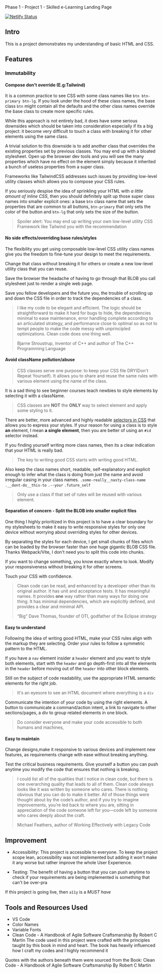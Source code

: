 Phase 1 - Project 1 - Skilled e-Learning Landing Page

[![Netlify Status](https://api.netlify.com/api/v1/badges/ac66a00b-235b-41c5-8a72-aff5eae6a2f4/deploy-status)](https://app.netlify.com/sites/skilled-landing-page-parables/deploys)

## Intro

This is a project demonstrates my understanding of basic HTML and CSS.

## Features

### Immutability

#### Compose don't override (E.g:Tailwind)

It is a common practice to see CSS with some class names like `btn btn-primary btn-lg`. If you look under the hood of these class names, the base class `btn` might contain all the defaults and the other class names override the base class to create more specific rules.

While this approach is not entirely bad, it does have some serious downsides which should be taken into consideration especially if its a big project: it become very difficult to touch a class with breaking it for other elements using the same class.

A trivial solution to this downside is to add another class that overrides the existing properties set by previous classes. You may end up with a bloated stylesheet. Open up the browser dev tools and you will see the many properties which have no effect on the element simply because it inherited a bunch of useless properties from a super class.

Frameworks like TailwindCSS addresses such issues by providing low-level utility classes which allows you to compose your CSS rules.

If you seriously despise the idea of sprinkling your HTML with _a little amount of inline CSS_, then you should definitely split up those super class names into smaller explicit ones: a base `btn` class name that sets the properties that are common to all buttons, `btn-primary` that only sets the color of the button and `btn-lg` that only sets the size of the button.

> Spoiler alert: You may end up writing your own low-level utility CSS Framework like Tailwind you with the recommendation

#### No side effects/overriding base rules/styles

The flexibility you get using composable low-level CSS utility class names give you the freedom to fine-tune your design to meet the requirements.

Change that class without breaking it for others or create a new low-level utility class that you can reuse.

Save the browser the headache of having to go through that BLOB you call stylesheet just to render a single web page.

Save you fellow developers and the future you, the trouble of scrolling up and down the CSS file in order to track the dependencies of a class.

> I like my code to be elegant and efficient. The logic should be straightforward to make it hard for bugs to hide, the dependencies minimal to ease maintenance, error handling complete according to an articulated strategy, and performance close to optimal so as not to tempt people to make the code messy with unprincipled optimizations. Clean code does one thing well.
>
> Bjarne Stroustrup, inventor of C++ and author of The C++ Programming Language

#### Avoid className pollution/abuse

> CSS classes serve one purpose: to keep your CSS file DRY(Don't Repeat Yourself). It allows you to share and reuse the same rules with various element using the name of the class.

It is a sad thing to see beginner courses teach newbies to style elements by selecting it with a className.

> CSS classes are **NOT** the **ONLY** way to select element and apply some styling to it.

There are better, more advanced and highly readable [selectors in CSS]() that allows you to express your styles. If your reason for using a class is to style **an** element, I mean **a single element**, then you are better of using an `#id` selector instead.

If you finding yourself writing more class names, then its a clear indication that your HTML is really bad.

> The key to writing good CSS starts with writing good HTML.

Also keep the class names short, readable, self-explanatory and explicit enough to infer what the class is doing from just the name and avoid irregular casing in your class names. `.some-really__nasty-class-name` `.__dont-do__this-to` `.--your` `.future_self`

> Only use a class if that set of rules will be reused with various element.

#### Separation of concern - Split the BLOB into smaller explicit files

One thing I highly prioritized in this project is to have a clear boundary for my stylesheets to make it easy to write responsive styles for only one device without worrying about overriding styles for other devices.

By separating the styles for each device, I get small chunks of files which can be loaded by the browser faster than one huge gigantic BLOB CSS file. Thanks Webpack/Vite, I don't need you to split this code into chunks.

If you want to change something, you know exactly where to look. Modify your responsiveness without breaking it for other screens.

Touch your CSS with confidence.

> Clean code can be read, and enhanced by a developer other than its original author. It has unit and acceptance tests. It has meaningful names. It provides **one** way rather than many ways for doing one thing. It has minimal dependencies, which are explicitly defined, and provides a clear and minimal API.
>
> “Big” Dave Thomas, founder of OTI, godfather of the Eclipse strategy

#### Easy to understand

Following the idea of writing good HTML, make your CSS rules align with the markup they are selecting. Order your rules to follow a symmetric pattern to the HTML.

If you have a `nav` element insider a `header` element and you want to style both elements, start with the `header` and go depth-first into all the elements in the `header` before moving out of the `header` into other block elements.

Still on the subject of code readability, use the appropriate HTML semantic elements for the right job.

> It's an eyesore to see an HTML document where everything is a `div`

Communicate the intention of your code by using the right elements. A button to communicate a command/action intent, a link to navigate to other sections/pages, a div to group related elements in one block.

> Do consider everyone and make your code accessible to both humans and machines,

#### Easy to maintain

Change designs,make it responsive to various devices and implement new features, as requirements change with ease without breaking anything.

Test the critical business requirements. Give yourself a button you can push anytime you modify the code that ensures that nothing is breaking.

> I could list all of the qualities that I notice in clean code, but there is one overarching quality that leads to all of them. Clean code always looks like it was written by someone who cares. There is nothing obvious that you can do to make it better. All of those things were thought about by the code’s author, and if you try to imagine improvements, you’re led back to where you are, sitting in appreciation of the code someone left for you—code left by someone who cares deeply about the craft.
>
> Michael Feathers, author of Working Effectively with Legacy Code

## Improvement

- Accessibility: This project is accessible to everyone.
  To keep the project scope lean, accessibility was not implemented
  but adding it won't make it any worse but rather improve the whole User Experience.

- Testing: The benefit of having a button that you can push anytime to check if your requirements are being implemented is something that can't be over-pra

If this project is going live, then `a11y` is a _MUST have_

## Tools and Resources Used

- VS Code
- Color Names
- Variable Fonts
- Clean Code - A Handbook of Agile Software Craftsmanship By Robert C Martin
  The code used in this project were crafted with the principles taught by this book in mind and heart. The book has heavily influenced how I craft my codes and I highly recommend it

Quotes with the authors beneath them were sourced from the Book: Clean Code - A Handbook of Agile Software Craftsmanship By Robert C Martin
